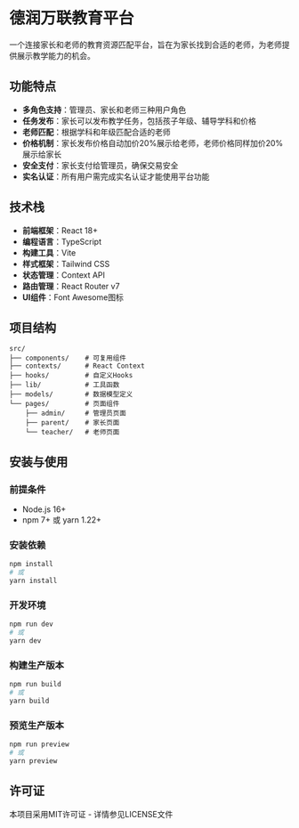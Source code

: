 # 德润万联教育平台

一个连接家长和老师的教育资源匹配平台，旨在为家长找到合适的老师，为老师提供展示教学能力的机会。

## 功能特点

- **多角色支持**：管理员、家长和老师三种用户角色
- **任务发布**：家长可以发布教学任务，包括孩子年级、辅导学科和价格
- **老师匹配**：根据学科和年级匹配合适的老师
- **价格机制**：家长发布价格自动加价20%展示给老师，老师价格同样加价20%展示给家长
- **安全支付**：家长支付给管理员，确保交易安全
- **实名认证**：所有用户需完成实名认证才能使用平台功能

## 技术栈

- **前端框架**：React 18+
- **编程语言**：TypeScript
- **构建工具**：Vite
- **样式框架**：Tailwind CSS
- **状态管理**：Context API
- **路由管理**：React Router v7
- **UI组件**：Font Awesome图标

## 项目结构

```
src/
├── components/    # 可复用组件
├── contexts/      # React Context
├── hooks/         # 自定义Hooks
├── lib/           # 工具函数
├── models/        # 数据模型定义
└── pages/         # 页面组件
    ├── admin/     # 管理员页面
    ├── parent/    # 家长页面
    └── teacher/   # 老师页面
```

## 安装与使用

### 前提条件

- Node.js 16+
- npm 7+ 或 yarn 1.22+

### 安装依赖

```bash
npm install
# 或
yarn install
```

### 开发环境

```bash
npm run dev
# 或
yarn dev
```

### 构建生产版本

```bash
npm run build
# 或
yarn build
```

### 预览生产版本

```bash
npm run preview
# 或
yarn preview
```

## 许可证

本项目采用MIT许可证 - 详情参见LICENSE文件